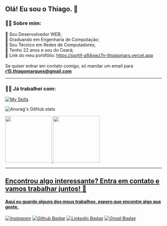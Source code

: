 ## Olá! Eu sou o Thiago. 👋

### 🐱‍👤 Sobre mim:

📌  Sou Desenvolvedor WEB;
  <br>
📌  Graduando em Engenharia de Computação;
  <br>
📌  Sou Técnico em Redes de Computadores;
  <br>
📌  Tenho 22 anos e sou do Ceará;
  <br>
📌  Link do meu portifólio: https://portif-a1l4owz7n-thiagomars.vercel.app 
  <br><br>
Se quiser entrar em contato comigo, só mandar um email para **r15.thiagomarques@gmail.com** 

--------------------------------------------------------
### 👨‍💻 Já trabalhei com:

[![My Skills](https://skillicons.dev/icons?i=html,css,sass,tailwind,javascript,jquery,react,cs,dotnet,postgresql,mysql,java,spring,spring,git)](https://skillicons.dev)

![Anurag's GitHub stats](https://github-readme-stats.vercel.app/api?username=thiagomars&theme=react&show_icons=true)

<div>
  <a href="https://github.com/thiagomars">
  <img height="150em" src="https://github-readme-stats.vercel.app/api?username=thiagomars&show_icons=true&theme=dracula&include_all_commits=true&count_private=true"/>
  <img height="150em" src="https://github-readme-stats.vercel.app/api/top-langs/?username=thiagomars&layout=compact&langs_count=7&theme=dracula"/>
</div>

--------------------------------------------------------

## Encontrou algo interessante? Entra em contato e vamos trabalhar juntos! 🤝

#### Aqui eu guardo alguns dos meus trabalhos, espero que encontre algo que goste.

###### [![Instagram](https://img.shields.io/badge/-Instagram-blueviolet?style=flat-square&logo=Instagram&logoColor=white&link)](https://www.instagram.com/thiagomars_/) [![Github Badge](https://img.shields.io/badge/-Github-000?style=flat-square&logo=Github&logoColor=white&link)](https://github.com/thiagomars) [![Linkedin Badge](https://img.shields.io/badge/-LinkedIn-blue?style=flat-square&logo=Linkedin&logoColor=white&link)](https://www.linkedin.com/in/thiago-marques-sousa-b22627152/) [![Gmail Badge](https://img.shields.io/badge/-Gmail-D74E43?style=flat-square&logo=Gmail&logoColor=white&link=mailto:r15.thiagomarques@gmail.com)](mailto:r15.thiagomarques@gmail.com)


<!--
**thiagomars/Thiagomars** is a ✨ _special_ ✨ repository because its `README.md` (this file) appears on your GitHub profile.

Here are some ideas to get you started:

- 🔭 I’m currently working on ...
- 🌱 I’m currently learning ...
- 👯 I’m looking to collaborate on ...
- 🤔 I’m looking for help with ...
- 💬 Ask me about ...
- 📫 How to reach me: ...
- 😄 Pronouns: ...
- ⚡ Fun fact: ...
-->

